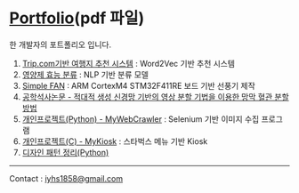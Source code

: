 # [Portfolio](Portfolio_윤희승.pdf)(pdf 파일)
한 개발자의 포트폴리오 입니다.

1. [Trip.com기반 여행지 추천 시스템](https://github.com/HeeSeungYoon/how_about_this_place) : Word2Vec 기반 추천 시스템
2. [영양제 효능 분류](https://github.com/HeeSeungYoon/IntelCapsule) : NLP 기반 분류 모델 
3. [Simple FAN](https://github.com/HeeSeungYoon/SimpleFan) : ARM CortexM4 STM32F411RE 보드 기반 선풍기 제작 
4. [공학석사논문 - 적대적 생성 신경망 기반의 영상 분할 기법을 이용한 망막 혈관 분할 방법](https://github.com/HeeSeungYoon/Heeseung-Yoon-Masterpaper)
5. [개인프로젝트(Python) - MyWebCrawler](https://github.com/HeeSeungYoon/MyWebCrawler) : Selenium 기반 이미지 수집 프로그램
6. [개인프로젝트(C) - MyKiosk](https://github.com/HeeSeungYoon/MyKiosk) : 스타벅스 메뉴 기반 Kiosk
8. [디자인 패턴 정리(Python)](https://github.com/HeeSeungYoon/DesignPattern)

---
Contact : <iyhs1858@gmail.com> 
